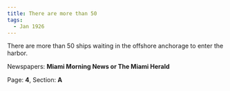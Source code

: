```yaml
---  
title: There are more than 50  
tags:  
  - Jan 1926  
---  
```

  
There are more than 50 ships waiting in the offshore anchorage to enter the harbor.  
  
Newspapers: **Miami Morning News or The Miami Herald**  
  
Page: **4**, Section: **A** 
